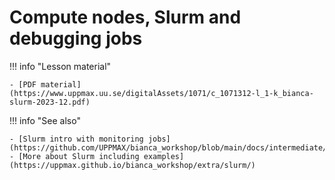 # Compute nodes, Slurm and debugging jobs

!!! info "Lesson material"
   
    - [PDF material](https://www.uppmax.uu.se/digitalAssets/1071/c_1071312-l_1-k_bianca-slurm-2023-12.pdf)


!!! info "See also"

    - [Slurm intro with monitoring jobs](https://github.com/UPPMAX/bianca_workshop/blob/main/docs/intermediate/slurm_intro_with_jobstats.md)
    - [More about Slurm including examples](https://uppmax.github.io/bianca_workshop/extra/slurm/)
